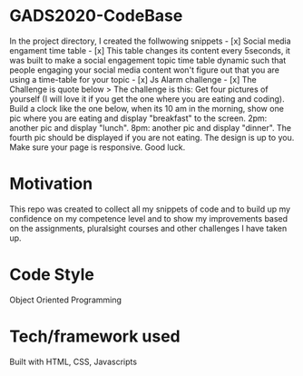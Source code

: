 # GADS2020-CodeBase

In the project directory, I created the follwowing snippets
    - [x] Social media engament time table
        - [x] This table changes its content every 5seconds, it was built to make a social engagement topic time table dynamic such that people engaging your social media content won't figure out that you are using a time-table for your topic
    - [x] Js Alarm challenge
        - [x] The Challenge is quote below
        > The challenge is this: Get four pictures of yourself (I will love it if you get the one where you are eating and coding). Build a clock like the one below, when its 10 am in the morning, show one pic where you are eating and display "breakfast" to the screen. 2pm: another pic and display "lunch". 8pm: another pic and display "dinner". The fourth pic should be displayed if you are not eating. The design is up to you.
        Make sure your page is responsive. Good luck.

# Motivation
This repo was created to collect all my snippets of code and to build up my confidence on my competence level and to show my improvements based on the assignments, pluralsight courses and other challenges I have taken up.

# Code Style
Object Oriented Programming

# Tech/framework used
Built with HTML, CSS, Javascripts

